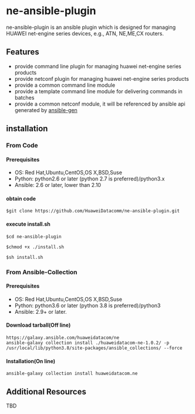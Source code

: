 # **ne-ansible-plugin**
ne-ansible-plugin is an ansible plugin which is designed for managing HUAWEI net-engine series devices, e.g., ATN,
NE,ME,CX routers.

## **Features**
- provide command line plugin for managing huawei net-engine series products
- provide netconf plugin for managing huawei net-engine series products
- provide a common command line module 
- provide a template command line module for delivering commands in batches
- provide a common netconf module, it will be referenced by ansible api generated by [ansible-gen](https://github.com/HuaweiDatacomm/ansible-gen)

[]()

## installation
### From Code
#### Prerequisites

- OS: Red Hat,Ubuntu,CentOS,OS X,BSD,Suse
- Python:  python2.6 or later (python 2.7 is preferred)/python3.x
- Ansible: 2.6 or later, lower than 2.10

#### obtain code

```
$git clone https://github.com/HuaweiDatacomm/ne-ansible-plugin.git
```

#### execute install.sh

```
$cd ne-ansible-plugin
```

```
$chmod +x ./install.sh
```

```
$sh install.sh
```
### From Ansible-Collection
#### Prerequisites

- OS: Red Hat,Ubuntu,CentOS,OS X,BSD,Suse
- Python:  python3.6 or later (python 3.8 is preferred)/python3
- Ansible: 2.9+ or later.
#### Download tarball(Off line)
```
https://galaxy.ansible.com/huaweidatacom/ne
ansible-galaxy collection install ./huaweidatacom-ne-1.0.2/ -p /usr/local/lib/python3.8/site-packages/ansible_collections/ --force
```
#### Installation(On line)
```
ansible-galaxy collection install huaweidatacom.ne
```
## Additional Resources
TBD
